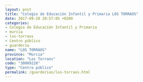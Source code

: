```yaml
---
layout: post
title: "Colegio de Educación Infantil y Primaria LOS TORRAOS"
date: 2017-09-20 20:57:05 +0200
categories:
- Colegio de Educación Infantil y Primaria
- murcia
- los-torraos
- Centro público
- guarderia
name: "LOS TORRAOS"
province: "Murcia"
location: "Los Torraos"
code: "30009228"
type: "Centro público"
permalink: /guarderias/los-torraos.html
---
```

